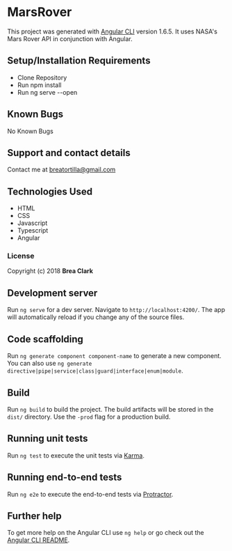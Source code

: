 # MarsRover

This project was generated with [Angular CLI](https://github.com/angular/angular-cli) version 1.6.5. It uses NASA's Mars Rover API in conjunction with Angular.

## Setup/Installation Requirements

* Clone Repository
* Run npm install
* Run ng serve --open

## Known Bugs

No Known Bugs

## Support and contact details

Contact me at breatortilla@gmail.com

## Technologies Used

* HTML
* CSS
* Javascript
* Typescript
* Angular

### License

Copyright (c) 2018 **Brea Clark**

## Development server

Run `ng serve` for a dev server. Navigate to `http://localhost:4200/`. The app will automatically reload if you change any of the source files.

## Code scaffolding

Run `ng generate component component-name` to generate a new component. You can also use `ng generate directive|pipe|service|class|guard|interface|enum|module`.

## Build

Run `ng build` to build the project. The build artifacts will be stored in the `dist/` directory. Use the `-prod` flag for a production build.

## Running unit tests

Run `ng test` to execute the unit tests via [Karma](https://karma-runner.github.io).

## Running end-to-end tests

Run `ng e2e` to execute the end-to-end tests via [Protractor](http://www.protractortest.org/).

## Further help

To get more help on the Angular CLI use `ng help` or go check out the [Angular CLI README](https://github.com/angular/angular-cli/blob/master/README.md).
